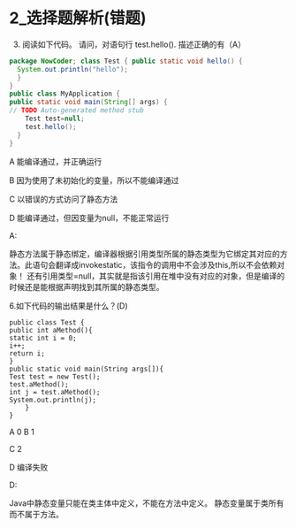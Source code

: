 # 2_选择题解析(错题)

3. 阅读如下代码。 请问，对语句行 test.hello(). 描述正确的有（A）

  ```java
  package NowCoder; class Test { public static void hello() {
    System.out.println("hello"); 
    } 
  }
  public class MyApplication {
  public static void main(String[] args) {  
  // TODO Auto-generated method stub  
      Test test=null;  
      test.hello(); 
  	} 
  }
  
  ```

  A 能编译通过，并正确运行 

  B 因为使用了未初始化的变量，所以不能编译通过 

  C 以错误的方式访问了静态方法 

  D 能编译通过，但因变量为null，不能正常运行
  

A:  

静态方法属于静态绑定，编译器根据引用类型所属的静态类型为它绑定其对应的方法。此语句会翻译成invokestatic，该指令的调用中不会涉及this,所以不会依赖对象！ 还有引用类型=null，其实就是指该引用在堆中没有对应的对象，但是编译的时候还是能根据声明找到其所属的静态类型。  



6.如下代码的输出结果是什么？(D)

```
public class Test {     
public int aMethod(){        
static int i = 0;        
i++;         
return i;    
} 
public static void main(String args[]){    
Test test = new Test();     
test.aMethod();     
int j = test.aMethod();    
System.out.println(j);    
	} 
}
```

A 0 
B 1 

C 2 

D 编译失败



D:

Java中静态变量只能在类主体中定义，不能在方法中定义。 静态变量属于类所有而不属于方法。

